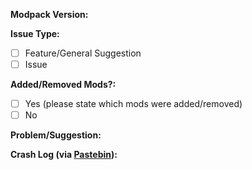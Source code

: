**Modpack Version:**

**Issue Type:**
- [ ] Feature/General Suggestion
- [ ] Issue

**Added/Removed Mods?:**
- [ ] Yes (please state which mods were added/removed)
- [ ] No

**Problem/Suggestion:**

**Crash Log (via [Pastebin](http://pastebin.com/)):**
